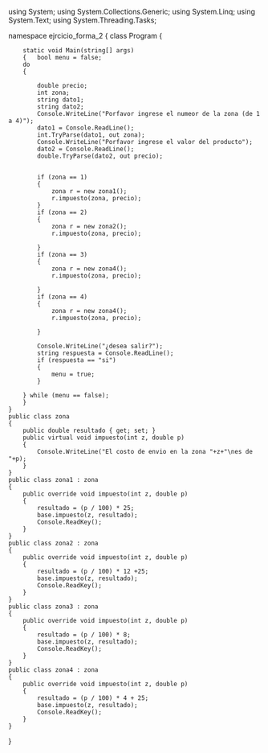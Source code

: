 using System;
using System.Collections.Generic;
using System.Linq;
using System.Text;
using System.Threading.Tasks;

namespace ejrcicio_forma_2
{
    class Program
    {
       
        static void Main(string[] args)
        {   bool menu = false;
        do
        {

            double precio;
            int zona;
            string dato1;
            string dato2;
            Console.WriteLine("Porfavor ingrese el numeor de la zona (de 1 a 4)");
            dato1 = Console.ReadLine();
            int.TryParse(dato1, out zona);
            Console.WriteLine("Porfavor ingrese el valor del producto");
            dato2 = Console.ReadLine();
            double.TryParse(dato2, out precio);


            if (zona == 1)
            {
                zona r = new zona1();
                r.impuesto(zona, precio);
            }
            if (zona == 2)
            {
                zona r = new zona2();
                r.impuesto(zona, precio);

            }
            if (zona == 3)
            {
                zona r = new zona4();
                r.impuesto(zona, precio);

            }
            if (zona == 4)
            {
                zona r = new zona4();
                r.impuesto(zona, precio);

            }

            Console.WriteLine("¿desea salir?");
            string respuesta = Console.ReadLine();
            if (respuesta == "si")
            {
                menu = true;
            }

        } while (menu == false);
        } 
    }
    public class zona
    {
        public double resultado { get; set; }
        public virtual void impuesto(int z, double p)
        {
            Console.WriteLine("El costo de envio en la zona "+z+"\nes de "+p);
        }
    }
    public class zona1 : zona
    {
        public override void impuesto(int z, double p)
        {
            resultado = (p / 100) * 25;
            base.impuesto(z, resultado);
            Console.ReadKey();
        } 
    }
    public class zona2 : zona
    {
        public override void impuesto(int z, double p)
        {
            resultado = (p / 100) * 12 +25;
            base.impuesto(z, resultado);
            Console.ReadKey();
        }
    }
    public class zona3 : zona
    {
        public override void impuesto(int z, double p)
        {
            resultado = (p / 100) * 8;
            base.impuesto(z, resultado);
            Console.ReadKey();
        }
    }
    public class zona4 : zona
    {
        public override void impuesto(int z, double p)
        {
            resultado = (p / 100) * 4 + 25;
            base.impuesto(z, resultado);
            Console.ReadKey();
        }
    }
}
